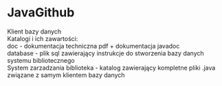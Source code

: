 # JavaGithub<br />
Klient bazy danych<br />
Katalogi i ich zawartości:<br />
doc - dokumentacja techniczna pdf + dokumentacja javadoc<br />
database - plik sql zawierający instrukcje do stworzenia bazy danych systemu bibliotecznego<br />
System zarzadzania biblioteka - katalog zawierający kompletne pliki .java związane z samym klientem bazy danych<br />
